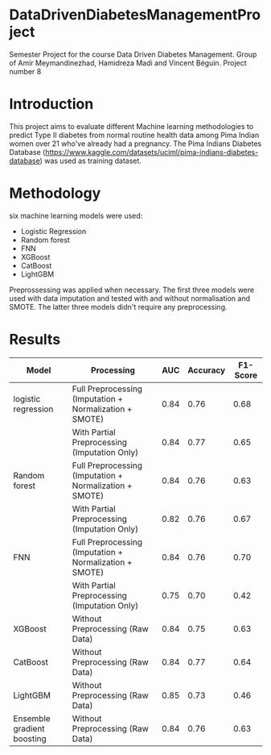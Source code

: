 # DataDrivenDiabetesManagementProject
Semester Project for the course Data Driven Diabetes Management. Group of Amir Meymandinezhad, Hamidreza Madi and Vincent Béguin. Project number 8

# Introduction
This project aims to evaluate different Machine learning methodologies to predict Type II diabetes from normal routine health data among Pima Indian women over 21 who've already had a pregnancy. The Pima Indians Diabetes Database (https://www.kaggle.com/datasets/uciml/pima-indians-diabetes-database) was used as training dataset.

# Methodology
six machine learning models were used:
* Logistic Regression
* Random forest
* FNN
* XGBoost
* CatBoost
* LightGBM

Preprossessing was applied when necessary. The first three models were used with data imputation and tested with and without normalisation and SMOTE. The latter three models didn't require any preprocessing.

# Results
| Model                      | Processing                                              | AUC  | Accuracy | F1-Score |
|----------------------------|---------------------------------------------------------|------|----------|----------|
| logistic regression        | Full Preprocessing (Imputation + Normalization + SMOTE) | 0.84 | 0.76     | 0.68     |
|                            | With Partial Preprocessing (Imputation Only)            | 0.84 | 0.77     | 0.65     |
| Random forest              | Full Preprocessing (Imputation + Normalization + SMOTE) | 0.84 | 0.76     | 0.63     |
|                            | With Partial Preprocessing (Imputation Only)            | 0.82 | 0.76     | 0.67     |
| FNN                        | Full Preprocessing (Imputation + Normalization + SMOTE) | 0.84 | 0.76     | 0.70     |
|                            | With Partial Preprocessing (Imputation Only)            | 0.75 | 0.70     | 0.42     |
| XGBoost                    | Without Preprocessing (Raw Data)                        | 0.84 | 0.75     | 0.63     |
| CatBoost                   | Without Preprocessing (Raw Data)                        | 0.84 | 0.77     | 0.64     |
| LightGBM                   | Without Preprocessing (Raw Data)                        | 0.85 | 0.73     | 0.46     |
| Ensemble gradient boosting | Without Preprocessing (Raw Data)                        | 0.84 | 0.76     | 0.63     |
